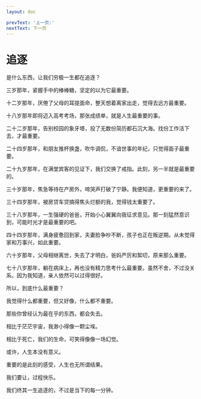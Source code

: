 ```yaml
---
layout: doc

prevText: '上一页:'
nextText: 下一页
---
```


# 追逐

<span class="Serif-SC-Font">是什么东西，让我们穷极一生都在追逐？</span>

<span class="Serif-SC-Font">三岁那年，紧握手中的棒棒糖，坚定的以为它最重要。</span>

<span class="Serif-SC-Font">十二岁那年，厌倦了父母的耳提面命，整天想着离家出走，觉得去远方最重要。</span>

<span class="Serif-SC-Font">十八岁那年即将迈入高考考场，那张成绩单，就是人生最重要的事。</span>

<span class="Serif-SC-Font">二十二岁那年，告别校园的象牙塔，投了无数份简历都石沉大海。找份工作活下去，才最重要。</span>

<span class="Serif-SC-Font">二十四岁那年，和朋友推杯换盏，吹牛调侃，不谙世事的年纪，只觉得面子最重要。</span>

<span class="Serif-SC-Font">二十九岁那年，在满堂宾客的见证下，我们交换了戒指。此刻，另一半就是最重要的。</span>

<span class="Serif-SC-Font">三十岁那年，焦急等待在产房外，啼哭声打破了宁静。我便知道，更重要的来了。</span>

<span class="Serif-SC-Font">三十四岁那年，被房贷车贷搞得焦头烂额的我，觉得钱太重要了。</span>

<span class="Serif-SC-Font">三十八岁那年，一生强硬的爸爸，开始小心翼翼向我征求意见。那一刻猛然意识到，可能时光才是最重要的吧。</span>

<span class="Serif-SC-Font">四十四岁那年，满身疲惫回到家，夫妻脸争吵不断，孩子也正在叛逆期。从未觉得家和万事兴，如此重要。</span>

<span class="Serif-SC-Font">六十岁那年，父母相继离世，失去了才明白，爸妈严厉和絮叨，原来那么重要。</span>

<span class="Serif-SC-Font">七十八岁那年，躺在病床上，再也没有精力思考什么最重要。虽然不舍，不过没关系。因为我知道，亲人依然可以过得很好。</span>

<span class="Serif-SC-Font">所以，到底什么最重要？</span>

<span class="Serif-SC-Font">我觉得什么都重要，但又好像，什么都不重要。</span>

<span class="Serif-SC-Font">那些你曾经认为最在乎的东西，都会失去。</span>

<span class="Serif-SC-Font">相比于茫茫宇宙，我渺小得像一颗尘埃。</span>

<span class="Serif-SC-Font">相比于死亡，我们的生命，可笑得像像一场幻觉。</span>

<span class="Serif-SC-Font">或许，人生本没有意义。</span>

<span class="Serif-SC-Font">重要的是此刻的感受，人生也无所谓结果。</span>

<span class="Serif-SC-Font">我们要让，过程快乐。</span>

<span class="Serif-SC-Font">我们终其一生追逐的，不过是当下的每一分钟。</span>
